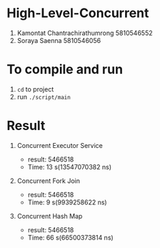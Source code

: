 # High-Level-Concurrent
1. Kamontat Chantrachirathumrong 5810546552
2. Soraya Saenna 5810546056

# To compile and run
1. `cd` to project
2. run `./script/main`

# Result
1. Concurrent Executor Service  
    - result: 5466518  
    - Time: 13 s(13547070382 ns)  

2. Concurrent Fork Join  
    - result: 5466518  
    - Time: 9 s(9939258622 ns)  

3. Concurrent Hash Map  
    - result: 5466518  
    - Time: 66 s(66500373814 ns)